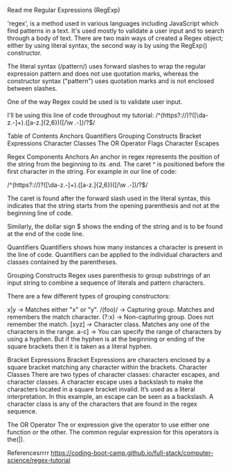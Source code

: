 Read me 
Regular Expressions (RegExp)

'regex', is a method used in various languages including JavaScript which find patterns in a text. It's used mostly to validate a user input and to search through a body of text.
There are two main ways of created a Regex object; either by using literal syntax, the second way is by using the RegExp() constructor.

The literal syntax (/pattern/) uses forward slashes to wrap the regular expression pattern and does not use quotation marks, whereas the constructor syntax ("pattern") uses quotation marks and is not enclosed between slashes.

One of the way Regex could be used is to validate user input.

I'll be using this line of code throughout my tutorial:
/^(https?:\/\/)?([\da-z\.-]+)\.([a-z\.]{2,6})([\/\w \.-]*)*\/?$/

Table of Contents
Anchors
Quantifiers
Grouping Constructs
Bracket Expressions
Character Classes
The OR Operator
Flags
Character Escapes

Regex Components
Anchors
An anchor in regex represents the position of the string from the beginning to its .end. The caret ^ is positioned before the first character in the string. For example in our line of code:

/^(https?://)?([\da-z.-]+).([a-z.]{2,6})([/\w .-])/?$/

The caret is found after the forward slash used in the literal syntax, this indicates that the string starts from the opening parenthesis and not at the beginning line of code.

Similarly, the dollar sign $ shows the ending of the string and is to be found at the end of the code line.

Quantifiers
Quantifiers shows how many instances a character is present in the line of code. Quantifiers can be applied to the individual characters and classes contained by the parentheses.

Grouping Constructs
Regex uses parenthesis to group substrings of an input string to combine a sequence of literals and pattern characters.

There are a few different types of grouping constructors:

x|y -> Matches either "x" or "y".
/(foo)/ -> Capturing group. Matches and remembers the match character.
(?:x) -> Non-capturing group. Does not remember the match.
[xyz] -> Character class. Matches any one of the characters in the range.
a-c] -> You can specify the range of characters by using a hyphen. But if the hyphen is at the beginning or ending of the square brackets then it is taken as a literal hyphen.

Bracket Expressions
Bracket Expressions are characters enclosed by a square bracket matching any character within the brackets.
Character Classes
There are two types of character classes: character escapes, and character classes. A character escape uses a backslash to make the characters located in a square bracket invalid. It’s used as a literal interpretation. In this example, an escape can be seen as a backslash. A character class is any of the characters that are found in the regex sequence.

The OR Operator
The or expression give the operator to use either one function or the other. The common regular expression for this operators is the(|).

Referencesrrrr
https://coding-boot-camp.github.io/full-stack/computer-science/regex-tutorial
